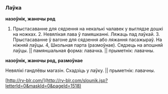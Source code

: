 ### Лаўка
**назоўнік, жаночы род**

1. Прыстасаванне для сядзення на некалькі чалавек у выглядзе дошкі на ножках. 2. Невялікая лава ў памяшканні. Ляжаць пад лаўкай. 3. Прыстасаванне ў вагоне для сядзення або ляжання пасажыраў. На ніжняй лаўцы. 4, Школьная парта (размоўнае). Сядзець на апошняй лаўцы. || памяншальная форма: лавачка. || прыметнік: лавачны.

**назоўнік, жаночы род, размоўнае**

Невялікі гандлёвы магазін. Схадзіць у лаўку. || прыметнік: лавачны.

<a rel="author">[http://rv-blr.com/](http://rv-blr.com/slounik.jsp?letterId=0&maskId=0&pageId=1518)</a>
